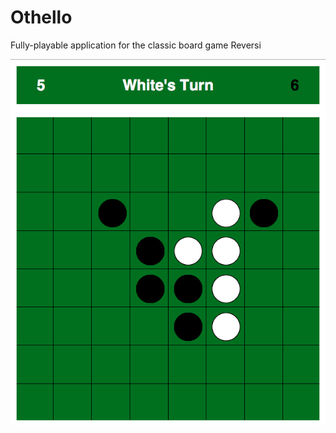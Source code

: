 # Othello
Fully-playable application for the classic board game Reversi

![Alt tag](https://github.com/alvin562/Othello/blob/master/pic1.png)
